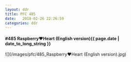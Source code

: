 ```yaml
---
layout: ddr
title: PFC 485
date:   2018-02-26 22:26:59
categories: ddr
---
```


#### **#485** Raspberry♥Heart (English version)<span class="pull-right">{{ page.date | date_to_long_string }}</span>
![](/images/pfc/485_Raspberry♥Heart (English version).jpg)
